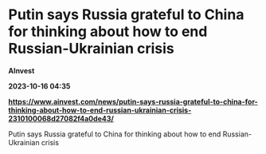 # Putin says Russia grateful to China for thinking about how to end Russian-Ukrainian crisis
**AInvest**

**2023-10-16 04:35**

**https://www.ainvest.com/news/putin-says-russia-grateful-to-china-for-thinking-about-how-to-end-russian-ukrainian-crisis-2310100068d27082f4a0de43/**

Putin says Russia grateful to China for thinking about how to end Russian-Ukrainian crisis